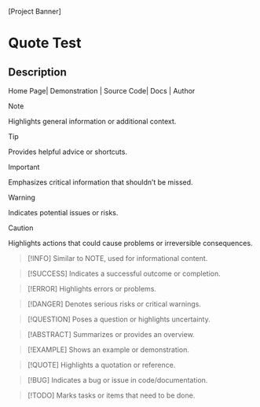 

[Project Banner]
# Quote Test
## Description
Home Page| Demonstration | Source Code| Docs | Author

>[!NOTE]
>Highlights general information or additional context.

>[!TIP]
>Provides helpful advice or shortcuts.

>[!IMPORTANT]
>Emphasizes critical information that shouldn’t be missed.

>[!WARNING]
>Indicates potential issues or risks.

>[!CAUTION]
>Highlights actions that could cause problems or irreversible consequences.

>[!INFO]
>Similar to NOTE, used for informational content.

>[!SUCCESS]
>Indicates a successful outcome or completion.

>[!ERROR]
>Highlights errors or problems.

>[!DANGER]
>Denotes serious risks or critical warnings.

>[!QUESTION]
>Poses a question or highlights uncertainty.

>[!ABSTRACT]
>Summarizes or provides an overview.

>[!EXAMPLE]
>Shows an example or demonstration.

>[!QUOTE]
>Highlights a quotation or reference.

>[!BUG]
>Indicates a bug or issue in code/documentation.

>[!TODO]
>Marks tasks or items that need to be done.
